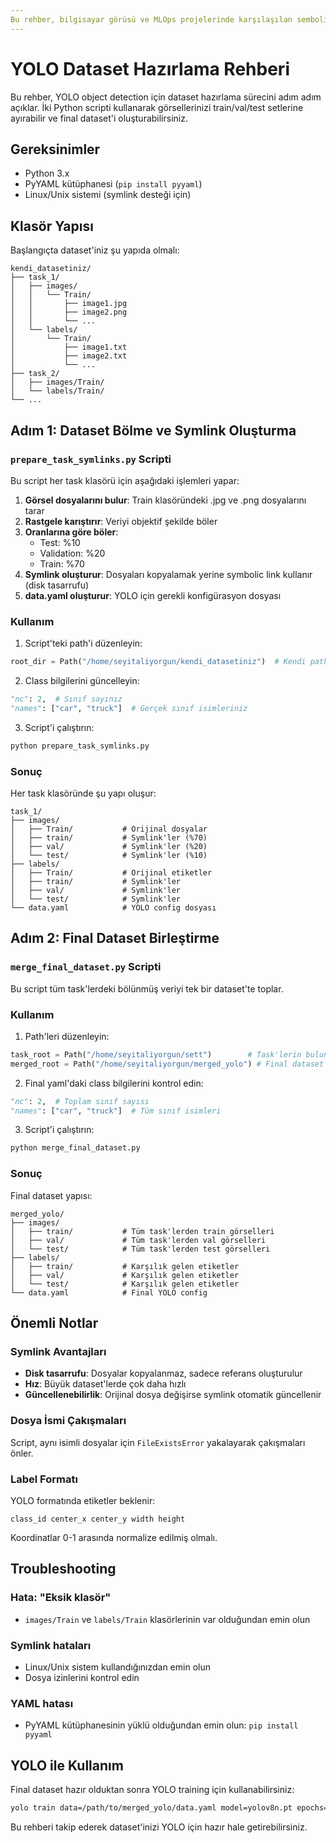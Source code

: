 ```yaml
---
Bu rehber, bilgisayar görüsü ve MLOps projelerinde karşılaşılan sembolik link (symlink) yönetimi sorunlarına çözüm sunar. Özellikle veri, model ve kod dosyalarının farklı klasörler arasında kolayca erişilebilir olmasını sağlar. Symlink kullanımı sayesinde dosya bütünlüğü korunur, proje yapısı sadeleşir ve tekrarlı veri çoğaltma ihtiyacı ortadan kalkar. Bu döküman, symlink oluşturma, silme ve yönetme işlemlerini adım adım açıklar ve olası hata ve çözümlerine yer verir.
---
```


# YOLO Dataset Hazırlama Rehberi

Bu rehber, YOLO object detection için dataset hazırlama sürecini adım adım açıklar. İki Python scripti kullanarak görsellerinizi train/val/test setlerine ayırabilir ve final dataset'i oluşturabilirsiniz.

## Gereksinimler

- Python 3.x
- PyYAML kütüphanesi (`pip install pyyaml`)
- Linux/Unix sistemi (symlink desteği için)

## Klasör Yapısı

Başlangıçta dataset'iniz şu yapıda olmalı:

```
kendi_datasetiniz/
├── task_1/
│   ├── images/
│   │   └── Train/
│   │       ├── image1.jpg
│   │       ├── image2.png
│   │       └── ...
│   └── labels/
│       └── Train/
│           ├── image1.txt
│           ├── image2.txt
│           └── ...
├── task_2/
│   ├── images/Train/
│   └── labels/Train/
└── ...
```

## Adım 1: Dataset Bölme ve Symlink Oluşturma

### `prepare_task_symlinks.py` Scripti

Bu script her task klasörü için aşağıdaki işlemleri yapar:

1. **Görsel dosyalarını bulur**: Train klasöründeki .jpg ve .png dosyalarını tarar
2. **Rastgele karıştırır**: Veriyi objektif şekilde böler
3. **Oranlarına göre böler**:
   - Test: %10
   - Validation: %20  
   - Train: %70
4. **Symlink oluşturur**: Dosyaları kopyalamak yerine symbolic link kullanır (disk tasarrufu)
5. **data.yaml oluşturur**: YOLO için gerekli konfigürasyon dosyası

### Kullanım

1. Script'teki path'i düzenleyin:
```python
root_dir = Path("/home/seyitaliyorgun/kendi_datasetiniz")  # Kendi path'inizi yazın
```

2. Class bilgilerini güncelleyin:
```python
"nc": 2,  # Sınıf sayınız
"names": ["car", "truck"]  # Gerçek sınıf isimleriniz
```

3. Script'i çalıştırın:
```bash
python prepare_task_symlinks.py
```

### Sonuç

Her task klasöründe şu yapı oluşur:

```
task_1/
├── images/
│   ├── Train/           # Orijinal dosyalar
│   ├── train/           # Symlink'ler (%70)
│   ├── val/             # Symlink'ler (%20)
│   └── test/            # Symlink'ler (%10)
├── labels/
│   ├── Train/           # Orijinal etiketler
│   ├── train/           # Symlink'ler
│   ├── val/             # Symlink'ler
│   └── test/            # Symlink'ler
└── data.yaml            # YOLO config dosyası
```

## Adım 2: Final Dataset Birleştirme

### `merge_final_dataset.py` Scripti

Bu script tüm task'lerdeki bölünmüş veriyi tek bir dataset'te toplar.

### Kullanım

1. Path'leri düzenleyin:
```python
task_root = Path("/home/seyitaliyorgun/sett")        # Task'lerin bulunduğu klasör
merged_root = Path("/home/seyitaliyorgun/merged_yolo") # Final dataset klasörü
```

2. Final yaml'daki class bilgilerini kontrol edin:
```python
"nc": 2,  # Toplam sınıf sayısı
"names": ["car", "truck"]  # Tüm sınıf isimleri
```

3. Script'i çalıştırın:
```bash
python merge_final_dataset.py
```

### Sonuç

Final dataset yapısı:

```
merged_yolo/
├── images/
│   ├── train/           # Tüm task'lerden train görselleri
│   ├── val/             # Tüm task'lerden val görselleri
│   └── test/            # Tüm task'lerden test görselleri
├── labels/
│   ├── train/           # Karşılık gelen etiketler
│   ├── val/             # Karşılık gelen etiketler
│   └── test/            # Karşılık gelen etiketler
└── data.yaml            # Final YOLO config
```

## Önemli Notlar

### Symlink Avantajları
- **Disk tasarrufu**: Dosyalar kopyalanmaz, sadece referans oluşturulur
- **Hız**: Büyük dataset'lerde çok daha hızlı
- **Güncellenebilirlik**: Orijinal dosya değişirse symlink otomatik güncellenir

### Dosya İsmi Çakışmaları
Script, aynı isimli dosyalar için `FileExistsError` yakalayarak çakışmaları önler.

### Label Formatı
YOLO formatında etiketler beklenir:
```
class_id center_x center_y width height
```
Koordinatlar 0-1 arasında normalize edilmiş olmalı.

## Troubleshooting

### Hata: "Eksik klasör"
- `images/Train` ve `labels/Train` klasörlerinin var olduğundan emin olun

### Symlink hataları
- Linux/Unix sistem kullandığınızdan emin olun
- Dosya izinlerini kontrol edin

### YAML hatası
- PyYAML kütüphanesinin yüklü olduğundan emin olun: `pip install pyyaml`

## YOLO ile Kullanım

Final dataset hazır olduktan sonra YOLO training için kullanabilirsiniz:

```bash
yolo train data=/path/to/merged_yolo/data.yaml model=yolov8n.pt epochs=100
```

Bu rehberi takip ederek dataset'inizi YOLO için hazır hale getirebilirsiniz.